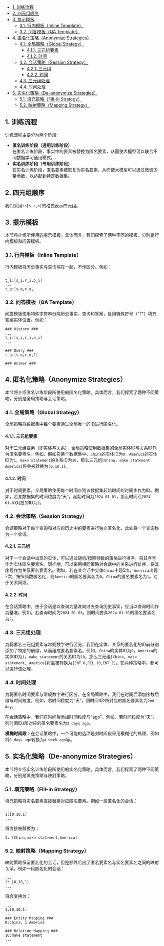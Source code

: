 - [1. 训练流程](#1-训练流程)
- [2. 四元组顺序](#2-四元组顺序)
- [3. 提示模板](#3-提示模板)
	- [3.1. 行内模板（Inline Template）](#31-行内模板inline-template)
	- [3.2. 问答模板（QA Template）](#32-问答模板qa-template)
- [4. 匿名化策略（Anonymize Strategies）](#4-匿名化策略anonymize-strategies)
	- [4.1. 全局策略（Global Strategy）](#41-全局策略global-strategy)
		- [4.1.1. 三元组要素](#411-三元组要素)
		- [4.1.2. 时间](#412-时间)
	- [4.2. 会话策略（Session Strategy）](#42-会话策略session-strategy)
		- [4.2.1. 三元组](#421-三元组)
		- [4.2.2. 时间](#422-时间)
	- [4.3. 三元组处理](#43-三元组处理)
	- [4.4. 时间处理](#44-时间处理)
- [5. 实名化策略（De-anonymize Strategies）](#5-实名化策略de-anonymize-strategies)
	- [5.1. 填充策略（Fill-in Strategy）](#51-填充策略fill-in-strategy)
	- [5.2. 映射策略（Mapping Strategy）](#52-映射策略mapping-strategy)

## 1. 训练流程
训练流程主要分为两个阶段:
- **匿名训练阶段（通用训练阶段）**  
在匿名训练阶段，事实中的要素被替换为匿名要素，从而使大模型可以联合不同数据学习通用模式。
- **实名训练阶段（专用训练阶段）**  
在实名训练阶段，匿名要素被恢复为实名要素，从而使大模型可以通过微调少量参数，以适配到特定数据集。

## 2. 四元组顺序
我们采用`t:[s,r,o]`的格式表示四元组。

## 3. 提示模板
本节将介绍所使用的提示模板。具体而言，我们探索了两种不同的模板，分别是行内模板和问答模板。

### 3.1. 行内模板（Inline Template）
行内模板将历史事实与查询写在一起，不作区分。例如：
```
...
t_i:[s_i,r_i,o_i]
...
t_q:[s_q,r_q,
```

### 3.2. 问答模板（QA Template）
问答模板使用特殊字符串分隔历史事实、查询和答案，且用特殊符号（"?"）填充答案实体位置。例如：
```
### History ###
...
t_i:[s_i,r_i,o_i]
...

### Query ###
t_q:[s_q,r_q,?]

### Answer ###

```

## 4. 匿名化策略（Anonymize Strategies）
本节将介绍匿名训练阶段所使用的匿名化策略。具体而言，我们探索了两种不同策略，分别是全局策略与会话策略。

### 4.1. 全局策略（Global Strategy）
全局策略将数据集中每个要素通过全局唯一的ID进行匿名化。

#### 4.1.1. 三元组要素
对于三元组要素（即实体与关系），全局策略使用数据集的全局实体ID与关系ID作为匿名要素名。例如，假如在某个数据集中，`China`的实体ID为`0`，`America`的实体ID为`1`，`make statement`的关系ID为`10`，那么三元组`[China, make statement, America]`将会被转换为`[0,10,1]`。

#### 4.1.2. 时间
对于时间要素，全局策略使用每个时间点到该数据集起始时间的时间步作为ID。例如，若某数据集的时间粒度为“天”，起始时间为`2024-01-01`，那么时间点`2024-01-03`对应的ID为`2`。

### 4.2. 会话策略（Session Strategy）
会话策略对于每个查询和对应的历史中的要素进行独立匿名化，此处将一个查询称为一个会话。

#### 4.2.1. 三元组
对于一个会话中出现的实体，可以通过随机/按照频数的策略进行排序，将其序号作为实体匿名要素名。同样地，可以采用相同策略对会话中的关系进行排序，将其序号作为关系匿名要素名。例如，若在某会话中实体`China`出现5次，`America`出现7次，按照频数匿名化，则`America`的匿名要素名为`0`，`China`的匿名要素名为`1`。对于关系同理。

#### 4.2.2. 时间
在会话策略中，由于会话是以查询为基准向过去查询历史事实，应当以查询时间作为基准。例如，若查询时间为`2024-01-03`，则时间要素`2024-01-01`的匿名要素名为`2`。

### 4.3. 三元组处理
为将匿名三元组要素与常规数字进行区分，我们在实体、关系的匿名化的ID前分别添加了特定的前缀，从而组成匿名要素名。例如，`China`的实体ID为`0`，`America`的实体ID为`1`，`make statement`的关系ID为`10`，那么三元组`[China, make statement, America]`将会被转换为`[ENT_0,REL_10,ENT_1]`。在两种策略中，都可以进行该处理。

### 4.4. 时间处理
为将匿名时间要素与常规数字进行区分，在全局策略中，我们在时间后添加序数后缀与时间粒度。例如，若时间粒度为“天”，则时间ID`2`所对应的匿名要素名为`2nd day`。

在会话策略中，我们在时间后添加时间粒度与“ago”。例如，若时间粒度为“天”，则时间ID`2`所对应的匿名要素名为`2 days ago`。

**模糊时间段**：在会话策略中，一个可能的选项是对时间段采用模糊化的处理，例如将`8 days ago`转换为`a week ago`等。

## 5. 实名化策略（De-anonymize Strategies）
本节将介绍实名训练阶段所使用的实名化策略。具体而言，我们探索了两种不同策略，分别是填充策略与映射策略。

### 5.1. 填充策略（Fill-in Strategy）
填充策略将实名要素直接替换对应匿名要素。例如一段匿名化的会话：
```
...
1:[0,10,1]
...
```
将直接被替换为：
```
1: [China,make statement,America]
```

### 5.2. 映射策略（Mapping Strategy）
映射策略保留匿名化的会话，但是额外给出了匿名要素名与实名要素名之间的映射关系。例如一段匿名化的会话：
```
...
1: [0,10,1]
...
```
将会变换为：
```
...
1:[0,10,1]
...
### Entity Mapping ###
0:China, 1:America

### Relation Mapping ###
10:make statement
...
```
